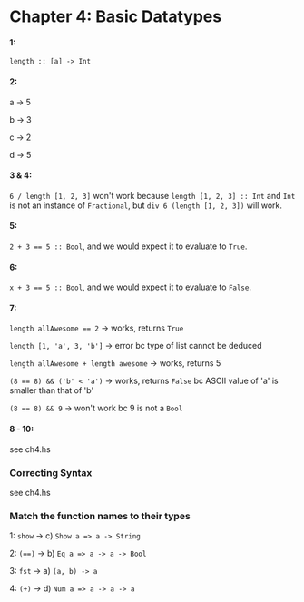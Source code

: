 # Chapter 4: Basic Datatypes

#### 1: 
`length :: [a] -> Int`

#### 2: 
a -> 5 

b -> 3 

c -> 2 

d -> 5

#### 3 & 4:
`6 / length [1, 2, 3]` won't work because `length [1, 2, 3] :: Int` and `Int` is not an instance of `Fractional`, but  `div 6 (length [1, 2, 3])` will work.

#### 5: 
`2 + 3 == 5 :: Bool`, and we would expect it to evaluate to `True`. 

#### 6: 
`x + 3 == 5 :: Bool`, and we would expect it to evaluate to `False`. 

#### 7: 
`length allAwesome == 2` -> works, returns `True`

`length [1, 'a', 3, 'b']` -> error bc type of list cannot be deduced 

`length allAwesome + length awesome` -> works, returns 5

`(8 == 8) && ('b' < 'a')` -> works, returns `False` bc ASCII value of 'a' is smaller than that of 'b'

`(8 == 8) && 9` -> won't work bc 9 is not a `Bool`

#### 8 - 10: 
see ch4.hs

### Correcting Syntax
see ch4.hs

### Match the function names to their types 
1: `show` -> c) `Show a => a -> String`

2: `(==)` -> b) `Eq a => a -> a -> Bool`

3: `fst` -> a) `(a, b) -> a`

4: `(+)` -> d) `Num a => a -> a -> a`